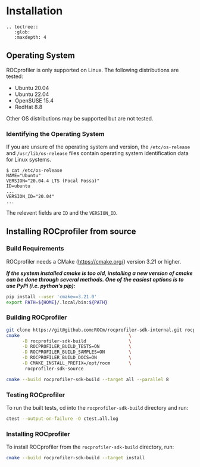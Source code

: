 # Installation

```eval_rst
.. toctree::
   :glob:
   :maxdepth: 4
```

## Operating System

ROCprofiler is only supported on Linux. The following distributions are tested:

- Ubuntu 20.04
- Ubuntu 22.04
- OpenSUSE 15.4
- RedHat 8.8

Other OS distributions may be supported but are not tested.

### Identifying the Operating System

If you are unsure of the operating system and version, the `/etc/os-release` and `/usr/lib/os-release` files contain
operating system identification data for Linux systems.

```shell
$ cat /etc/os-release
NAME="Ubuntu"
VERSION="20.04.4 LTS (Focal Fossa)"
ID=ubuntu
...
VERSION_ID="20.04"
...
```

The relevent fields are `ID` and the `VERSION_ID`.

## Installing ROCprofiler from source

### Build Requirements

ROCprofiler needs a CMake (https://cmake.org/) version 3.21 or higher.

***If the system installed cmake is too old, installing a new version of cmake can be done through several methods. One of the easiest options is to use PyPi (i.e. python’s pip):***

```bash
pip install --user 'cmake==3.21.0'
export PATH=${HOME}/.local/bin:${PATH}
```

### Building ROCprofiler

```bash
git clone https://git@github.com:ROCm/rocprofiler-sdk-internal.git rocprofiler-sdk-source  
cmake                                         \
      -B rocprofiler-sdk-build                \
      -D ROCPROFILER_BUILD_TESTS=ON           \
      -D ROCPROFILER_BUILD_SAMPLES=ON         \
      -D ROCPROFILER_BUILD_DOCS=ON            \
      -D CMAKE_INSTALL_PREFIX=/opt/rocm       \
       rocprofiler-sdk-source

cmake --build rocprofiler-sdk-build --target all --parallel 8  
```

### Testing ROCprofiler

To run the built tests, cd into the `rocprofiler-sdk-build` directory and run:

```bash
ctest --output-on-failure -O ctest.all.log
```

### Installing ROCprofiler

To install ROCprofiler from the `rocprofiler-sdk-build` directory, run:

```bash
cmake --build rocprofiler-sdk-build --target install
```
